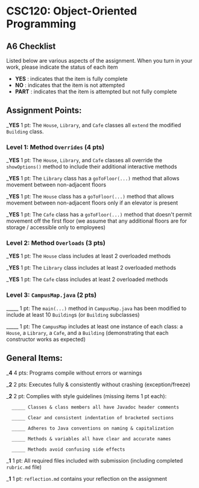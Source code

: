 # CSC120: Object-Oriented Programming
## A6 Checklist

Listed below are various aspects of the assignment.  When you turn in your work, please indicate the status of each item

- **YES** : indicates that the item is fully complete
- **NO** : indicates that the item is not attempted
- **PART** : indicates that the item is attempted but not fully complete


## Assignment Points:

___YES__ 1 pt: The `House`, `Library`, and `Cafe` classes all `extend` the modified `Building` class.

### Level 1: Method `Overrides` (4 pts)

___YES__ 1 pt: The `House`, `Library`, and `Cafe` classes all override the `showOptions()` method to include their additional interactive methods

___YES__ 1 pt: The `Library` class has a `goToFloor(...)` method that allows movement between non-adjacent floors

___YES__ 1 pt: The `House` class has a `goToFloor(...)` method that allows movement between non-adjacent floors only if an elevator is present

___YES__ 1 pt: The `Cafe` class has a `goToFloor(...)` method that doesn't permit movement off the first floor (we assume that any additional floors are for storage / accessible only to employees)

### Level 2: Method `Overloads` (3 pts)

___YES__ 1 pt: The `House` class includes at least 2 overloaded methods

___YES__ 1 pt: The `Library` class includes at least 2 overloaded methods

___YES__ 1 pt: The `Cafe` class includes at least 2 overloaded methods

### Level 3: `CampusMap.java` (2 pts)

_____ 1 pt: The `main(...)` method in `CampusMap.java` has been modified to include at least 10 `Building`s (or `Building` subclasses)

_____ 1 pt: The `CampusMap` includes at least one instance of each class: a `House`, a `Library`, a `Cafe`, and a `Building` (demonstrating that each constructor works as expected)



## General Items:

___4__ 4 pts: Programs compile without errors or warnings

___2__ 2 pts: Executes fully & consistently without crashing (exception/freeze)

___2__ 2 pt: Complies with style guidelines (missing items 1 pt each):

      _____ Classes & class members all have Javadoc header comments

      _____ Clear and consistent indentation of bracketed sections

      _____ Adheres to Java conventions on naming & capitalization

      _____ Methods & variables all have clear and accurate names

      _____ Methods avoid confusing side effects

___1__ 1 pt: All required files included with submission (including completed `rubric.md` file)

___1__ 1 pt: `reflection.md` contains your reflection on the assignment

